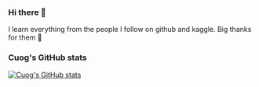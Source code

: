 ### Hi there 👋
I learn everything from the people I follow on github and kaggle. Big thanks for them 👋
### Cuog's GitHub stats
[![Cuog's GitHub stats](https://github-readme-stats.vercel.app/api?username=cuongngm)](https://github.com/anuraghazra/github-readme-stats)


<!--
**cuongngm/cuongngm** is a ✨ _special_ ✨ repository because its `README.md` (this file) appears on your GitHub profile.

Here are some ideas to get you started:

- 🔭 I’m currently working on ...
- 🌱 I’m currently learning ...
- 👯 I’m looking to collaborate on ...
- 🤔 I’m looking for help with ...
- 💬 Ask me about ...
- 📫 How to reach me: ...
- 😄 Pronouns: ...
- ⚡ Fun fact: ...
-->

